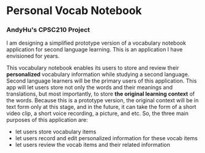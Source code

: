 # Personal Vocab Notebook

### AndyHu's CPSC210 Project


I am designing a simplified prototype version of a
vocabulary notebook application for 
second language learning. This is an application 
I have envisioned for years.

This vocabulary notebook enables its users to store 
and review their **personalized** vocabulary 
information while studying a second language.
Second language learners will be the primary users
of this application. This app will let users store 
not only the words and their meanings 
and translations, but most
importantly, to store 
**the original learning context** 
of the words. Because this is a prototype version,
the original context will be in text form only at 
this stage, and in the future, it can take the form 
of a short video clip, a short voice recording,
a picture, and etc. So, the three main purposes of
this application are:

- let users store vocabulary items
- let users record and edit personalized information
for these vocab items
- let users review the vocab items and their 
related information

